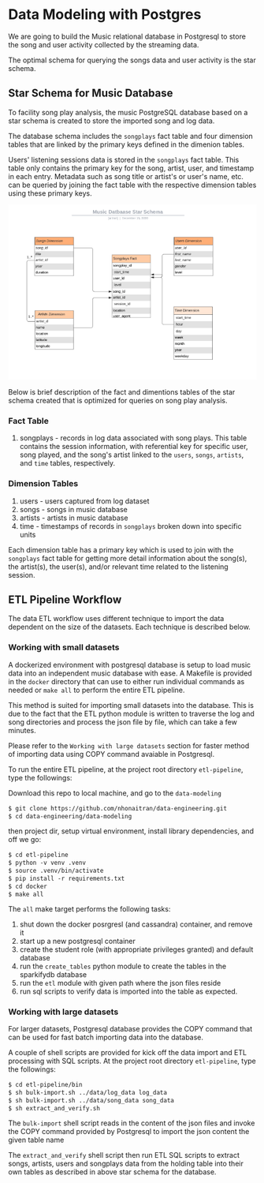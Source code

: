 # Data Modeling with Postgres

We are going to build the Music relational database in Postgresql to store the
song and user activity collected by the streaming data.

The optimal schema for querying the songs data and user activity is the star schema.
 
## Star Schema for Music Database

To facility song play analysis, the music PostgreSQL database based on a star 
schema is created to store the imported song and log data.

The database schema includes the `songplays` fact table and four dimension tables 
that are linked by the primary keys defined in the dimenion tables.

Users' listening sessions data is stored in the `songplays` fact table.  This 
table only contains the primary key for the song, artist, user, and timestamp 
in each entry.  Metadata such as song title or artist's or user's name, etc. 
can be queried by joining the fact table with the respective dimension tables 
using these primary keys.

![star-schema](../assets/star-schema.png)

Below is brief description of the fact and dimentions tables of the star 
schema created that is optimized for queries on song play analysis.

### Fact Table
1. songplays - records in log data associated with song plays.  This table 
contains the session information, with referential key for specific user, 
song played, and the song's artist linked to the `users`, `songs`, `artists`, 
and `time` tables, respectively.

### Dimension Tables
1. users - users captured from log dataset
2. songs - songs in music database
3. artists - artists in music database
5. time - timestamps of records in `songplays` broken down into specific units

Each dimension table has a primary key which is used to join with the 
`songplays` fact table for getting more detail information about the 
song(s), the artist(s), the user(s), and/or relevant time related to 
the listening session.

## ETL Pipeline Workflow

The data ETL workflow uses different technique to import the data dependent 
on the size of the datasets.  Each technique is described below.

### Working with small datasets
A dockerized environment with postgresql database is setup to load music data 
into an independent  music database with ease.  A Makefile is provided in 
the `docker` directory that can use to either run individual commands as needed 
or `make all` to perform the entire ETL pipeline.

This method is suited for importing small datasets into the database. This 
is due to the fact that the ETL python module is written to traverse the log 
and song directories and process the json file by file, which can take a few minutes.

Please refer to the `Working with large datasets` section for faster 
method of importing data using COPY command avaiable in Postgresql.


To run the entire ETL pipeline, at the project root directory `etl-pipeline`, 
type the followings:

Download this repo to local machine, and go to the `data-modeling`
```
$ git clone https://github.com/nhonaitran/data-engineering.git
$ cd data-engineering/data-modeling
```

then project dir, setup virtual environment, install library dependencies, and off we go:
```
$ cd etl-pipeline
$ python -v venv .venv
$ source .venv/bin/activate
$ pip install -r requirements.txt
$ cd docker
$ make all
```

The `all` make target performs the following tasks:
1. shut down the docker posrgresl (and cassandra) container, and remove it
2. start up a new postgresql container
3. create the student role (with appropriate privileges granted) and default database
4. run the `create_tables` python module to create the tables in the sparkifydb database
5. run the `etl` module with given path where the json files reside
6. run sql scripts to verify data is imported into the table as expected.  

### Working with large datasets
For larger datasets, Postgresql database provides the COPY command that
can be used for fast batch importing data into the database.

A couple of shell scripts are provided for kick off the data import and 
ETL processing with SQL scripts. At the project root directory 
`etl-pipeline`, type the followings:
```
$ cd etl-pipeline/bin
$ sh bulk-import.sh ../data/log_data log_data
$ sh bulk-import.sh ../data/song_data song_data
$ sh extract_and_verify.sh 
```

The `bulk-import` shell script reads in the content of the json files and 
invoke the COPY command provided by Postgresql to import the json content 
the given table name

The `extract_and_verify` shell script then run ETL SQL scripts to extract 
songs, artists, users and songplays data from the holding table into their 
own tables as described in above star schema for the database.